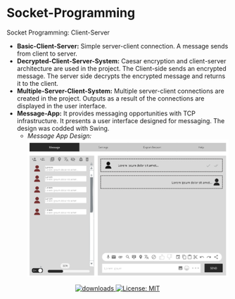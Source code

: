 # Socket-Programming
Socket Programming: Client-Server 

- **Basic-Client-Server:** Simple server-client connection. A message sends from client to server.
- **Decrypted-Client-Server-System:** Caesar encryption and client-server architecture are used in the project. The Client-side sends an encrypted message. The server side decrypts the encrypted message and returns it to the client.
- **Multiple-Server-Client-System:** Multiple server-client connections are created in the project. Outputs as a result of the connections are displayed in the user interface. 
- **Message-App:** It provides messaging opportunities with TCP infrastructure. It presents a user interface designed for messaging. The design was codded with Swing.
     - *Message App Design:*
![message_app_design](https://github.com/aysedemirel/Socket-Programming/blob/master/MessageApp/messageAppDesign.PNG)

<p align="center">
  <a href="https://github.com/aysedemirel/Socket-Programming/blob/master/README.md">
    <img alt="downloads" src="https://img.shields.io/badge/English-En-blue" target="_blank" />
  </a>
  <a href="https://github.com/aysedemirel/Socket-Programming/blob/master/doc/tr/Readme_tr.md">
    <img alt="License: MIT" src="https://img.shields.io/badge/Turkish-Tr-red" target="_blank" />
  </a>
</p>
